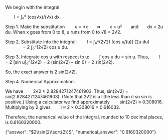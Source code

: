 We begin with the integral

  I = ∫₀⁸ (cos√x)/(√x) dx.

Step 1. Make the substitution
  u = √x  ⇒  x = u²  and  dx = 2u du.
When x goes from 0 to 8, u runs from 0 to √8 = 2√2.

Step 2. Substitute into the integral:
  I = ∫₀^(2√2) [cos u/(u)]·(2u du)
    = 2 ∫₀^(2√2) cos u du.

Step 3. Integrate cos u with respect to u:
  ∫ cos u du = sin u.
Thus,
  I = 2 [sin u]₀^(2√2) = 2 (sin(2√2) – sin 0) = 2 sin(2√2).

So, the exact answer is 2 sin(2√2).

Step 4. Numerical Approximation:

We have
  2√2 ≈ 2.8284271247461903.
Thus, sin(2√2) = sin(2.8284271247461903). (Note that 2√2 is a little less than π so sin is positive.) Using a calculator we find approximately
  sin(2√2) ≈ 0.308016.
Multiplying by 2 gives
  I ≈ 2 × 0.308016 = 0.616032.

Therefore, the numerical value of the integral, rounded to 10 decimal places, is 0.6160320000.

{"answer": "$2\\sin(2\\sqrt{2})$", "numerical_answer": "0.6160320000"}